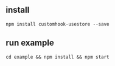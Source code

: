 ## install  
```  
npm install customhook-usestore --save
```

## run example  
```  
cd example && npm install && npm start
```
